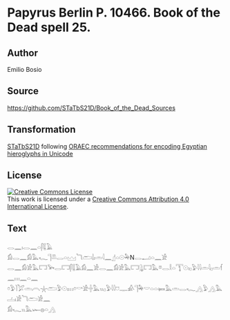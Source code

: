 # Papyrus Berlin P. 10466. Book of the Dead spell 25.

## Author 

Emilio Bosio

## Source 

https://github.com/STaTbS21D/Book_of_the_Dead_Sources

## Transformation 

[STaTbS21D](https://statbs21d.github.io/) following [ORAEC recommendations for encoding Egyptian hieroglyphs in Unicode](https://github.com/oraec/recommendations-encoding-hieroglyphs)

## License 

<a rel="license" href="http://creativecommons.org/licenses/by/4.0/"><img alt="Creative Commons License" style="border-width:0" src="https://i.creativecommons.org/l/by/4.0/88x31.png" /></a><br />This work is licensed under a <a rel="license" href="http://creativecommons.org/licenses/by/4.0/">Creative Commons Attribution 4.0 International License</a>.

## Text 

<hiero><rubrum>𓂋𓈖𓏤𓂋𓈖𓏏𓋴𓆼𓄿</rubrum><br>
<rubrum>𓀁𓂋𓈖𓀁𓅓𓆑𓊹𓌨𓂋𓏏𓈉𓆓𓂧𓌃𓏤𓏛𓇋𓈖</rubrum>𓊨𓏏𓇳𓅆N𓂋𓂝𓏏𓈖𓀀<br>
𓂋𓈖𓀁𓀀𓅓𓉐𓅨𓂋𓉐𓋴𓆼𓄿𓀁𓈖𓀀𓂋𓈖𓀁𓀀𓅓𓉐𓊮𓉐𓅓𓎼𓂋𓎛𓏏𓇰𓇳𓏤𓊪𓅱𓇋𓇋𓏛𓇋𓊪𓏛𓆳𓈖𓏥𓈖𓏏𓈖<br>
𓏌𓅱𓌙𓅯𓏛𓇹𓇼𓂧𓅱𓇳𓏤𓏥𓏌𓎡𓀀𓏶𓅓𓏭𓊪𓅱𓇋𓇋𓈞𓊃𓀉𓊹𓅆𓎟𓏏𓏏𓍃𓅓𓏛𓂋𓆑𓂻𓅱𓂻𓅓𓐟𓏤𓀀𓆓𓂧𓀀𓈖<br>
𓀁𓆑𓏭𓅓𓆱𓐍𓏏𓂻</hiero>